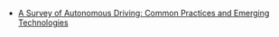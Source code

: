 * [A Survey of Autonomous Driving: Common Practices and Emerging Technologies](https://arxiv.org/pdf/1906.05113.pdf)
